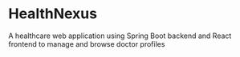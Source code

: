 # HealthNexus
A healthcare web application using Spring Boot backend and React frontend to manage and browse doctor profiles
